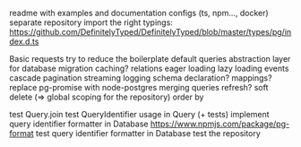 readme with examples and documentation
configs (ts, npm..., docker)
separate repository
import the right typings: https://github.com/DefinitelyTyped/DefinitelyTyped/blob/master/types/pg/index.d.ts

Basic requests
try to reduce the boilerplate
default queries
abstraction layer for database
migration
caching?
relations
eager loading
lazy loading
events
cascade
pagination
streaming
logging
schema declaration?
mappings?
replace pg-promise with node-postgres
merging queries
refresh?
soft delete (=> global scoping for the repository)
order by

test Query.join
test QueryIdentifier usage in Query (+ tests)
implement query identifier formatter in Database https://www.npmjs.com/package/pg-format
test query identifier formatter in Database
test the repository
